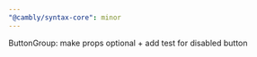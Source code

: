 ```yaml
---
"@cambly/syntax-core": minor
---
```


ButtonGroup: make props optional + add test for disabled button
